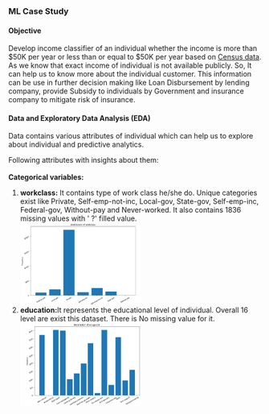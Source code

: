 ### ML Case Study

#### Objective
Develop income classifier of an individual whether the income is more than $50K per year or less than or equal to $50K per year based on [Census data](http://archive.ics.uci.edu/ml/datasets/Adult). As we know that exact income of individual is not available publicly. So, It can help us to know more about the individual customer. This information can be use in further decision making like Loan Disbursement by lending company, provide Subsidy to individuals by Government and insurance company to mitigate risk of insurance.


#### Data and Exploratory Data Analysis (EDA)
Data contains various attributes of individual which can help us to explore about individual and predictive analytics.

Following attributes with insights about them:<br><br>
<b>Categorical variables:</b>
<ol>
    <li><strong>workclass:</strong> It contains type of work class he/she do. Unique categories exist like Private, Self-emp-not-inc, Local-gov, State-gov, Self-emp-inc, Federal-gov, Without-pay and Never-worked. It also contains 1836 missing values with ' ?' filled value.</li>
    <img align="center" src="meta/workclass-graph.png" width="50%" height="50%" />
    <li><strong>education:</strong>It represents the educational level of individual. Overall 16 level are exist this dataset. There is No missing value for it.</li>
    <img align="center" src="meta/occupation-class.png" width="50%" height="50%" />
</ol>